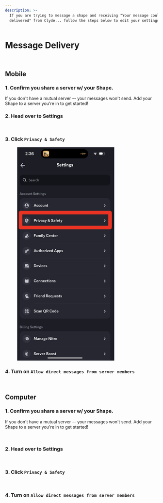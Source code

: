 ```yaml
---
description: >-
  If you are trying to message a shape and receiving "Your message could not be
  delivered" from Clyde... follow the steps below to edit your settings
---
```


# Message Delivery

<figure><img src="../../.gitbook/assets/Screenshot 2023-12-11 at 2.27.11 PM.png" alt="" width="375"><figcaption></figcaption></figure>

## Mobile

### 1. Confirm you share a server w/ your Shape.&#x20;

If you don't have a mutual server -- your messages won't send. Add your Shape to a server you're in to get started!

### 2. Head over to Settings

<figure><img src="../../.gitbook/assets/Screenshot 2023-12-11 at 2.42.51 PM.png" alt="" width="217"><figcaption></figcaption></figure>

### 3. Click `Privacy & Safety`

<figure><img src="../../.gitbook/assets/image (17) (1).png" alt=""><figcaption></figcaption></figure>

### 4. Turn on `Allow direct messages from server members`

<figure><img src="../../.gitbook/assets/Screenshot 2023-12-11 at 2.44.48 PM.png" alt="" width="174"><figcaption></figcaption></figure>

## Computer

### 1. Confirm you share a server w/ your Shape.&#x20;

If you don't have a mutual server -- your messages won't send. Add your Shape to a server you're in to get started!

<figure><img src="../../.gitbook/assets/image (99).png" alt="" width="266"><figcaption></figcaption></figure>

### 2. Head over to Settings

<figure><img src="../../.gitbook/assets/image (100).png" alt=""><figcaption></figcaption></figure>

### 3. Click `Privacy & Safety`

<figure><img src="../../.gitbook/assets/image (101).png" alt=""><figcaption></figcaption></figure>

### 4. Turn on `Allow direct messages from server members`

<figure><img src="../../.gitbook/assets/image (102).png" alt=""><figcaption></figcaption></figure>
